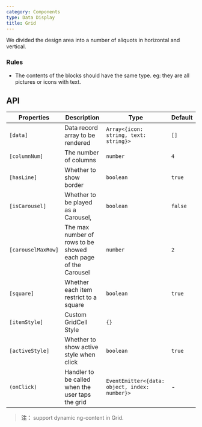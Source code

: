 ```yaml
---
category: Components
type: Data Display
title: Grid
---
```


We divided the design area into a number of aliquots in horizontal and vertical.

### Rules
- The contents of the blocks should have the same type. eg: they are all pictures or icons with text.


## API

Properties | Description | Type | Default
-----------|------------|------|--------
| `[data]` | Data record array to be rendered  | `Array<{icon: string, text: string}>` | `[]` |
| `[columnNum]` | The number of columns  | `number` | `4` |
| `[hasLine]` | Whether to show border  | `boolean` | `true` |
| `[isCarousel]` | Whether to be played as a Carousel,  | `boolean` | `false` |
| `[carouselMaxRow]` | The max number of rows to be showed each page of the Carousel | `number` | `2` |
| `[square]` | Whether each item restrict to a square | `boolean` | `true` |
| `[itemStyle]`| Custom GridCell Style | `{}` |
| `[activeStyle]` | Whether to show active style when click | `boolean` | `true` |
| `(onClick)` | Handler to be called when the user taps the grid | `EventEmitter<{data: object, index: number}>` | - |

> **注：** support dynamic ng-content in Grid.
